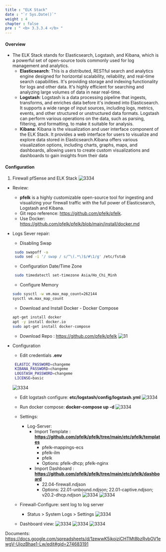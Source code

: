 ```yaml
---
title : "ELK Stack"
date : "`r Sys.Date()`"
weight : 4
chapter : false
pre : " <b> 3.3.3.4 </b> "
---
```


#### Overview
- The ELK Stack stands for Elasticsearch, Logstash, and Kibana, which is a powerful set of open-source tools commonly used for log management and analytics.
    - **Elasticsearch**: This is a distributed, RESTful search and analytics engine designed for horizontal scalability, reliability, and real-time search capabilities. It's providing storage and indexing functionality for logs and other data. It's highly efficient for searching and analyzing large volumes of data in near real-time.
    - **Logstash**: Logstash is a data processing pipeline that ingests, transforms, and enriches data before it's indexed into Elasticsearch. It supports a wide range of input sources, including logs, metrics, events, and other structured or unstructured data formats. Logstash can perform various operations on the data, such as parsing, filtering, and formatting, to make it suitable for analysis.
    - **Kibana**: Kibana is the visualization and user interface component of the ELK Stack. It provides a web interface for users to visualize and explore data stored in Elasticsearch.Kibana offers various visualization options, including charts, graphs, maps, and dashboards, allowing users to create custom visualizations and dashboards to gain insights from their data

#### Configuration
1. Firewall pfSense and ELK Stack
![3334](/cicd-ws/images/3-config/3.3-labs/3.3.3-monitor/3.3.3.4-elk/00.png?featherlight=false&width=50pc)
- Review: 
  - **pfelk** is a highly customizable open-source tool for ingesting and visualizing your firewall traffic with the full power of Elasticsearch, Logstash and Kibana.
  - Git repo reference: https://github.com/pfelk/pfelk.
  - Use Docker: https://github.com/pfelk/pfelk/blob/main/install/docker.md
  
-  Logs Sever repair:
   - Disabling Swap
   ````sh
    sudo swapoff -a
    sudo sed -i '/ swap / s/^\(.*\)$/#\1/g' /etc/fstab
   ````
   - Configuration Date/Time Zone
   ````sh
    sudo timedatectl set-timezone Asia/Ho_Chi_Minh
   ````
   - Configure Memory
   ````sh
   sudo sysctl -w vm.max_map_count=262144
   sysctl vm.max_map_count
   ````
   - Download and Install Docker - Docker Compose
   ````sh
   apt-get install docker
   apt -y install docker.io
   sudo apt-get install docker-compose
   ````
   - Download Repo : https://github.com/pfelk/pfelk
   ![31](/cicd-ws/images/3-config/3.3-labs/3.3.3-monitor/3.3.3.4-elk/1.png)

- Configuration
   - Edit credentials **.env**
   ````sh
    ELASTIC_PASSWORD=changeme
    KIBANA_PASSWORD=changeme
    LOGSTASH_PASSWORD=changeme
    LICENSE=basic
   ````
   ![3334](/cicd-ws/images/3-config/3.3-labs/3.3.3-monitor/3.3.3.4-elk/2.png)

    - Edit logstash configure: **etc/logstash/config/logstash.yml**
   ![3334](/cicd-ws/images/3-config/3.3-labs/3.3.3-monitor/3.3.3.4-elk/3.png)

    - Run docker compose: **docker-compose up -d**
   ![3334](/cicd-ws/images/3-config/3.3-labs/3.3.3-monitor/3.3.3.4-elk/4.png)

    - Settings:
      - Log-Server:
        - Import Template : **https://github.com/pfelk/pfelk/tree/main/etc/pfelk/templates**
          - pfelk-mappings-ecs
          - pfelk-ilm
          - pfelk 
          - Options: pfelk-dhcp; pfelk-nginx
        - Import Dashboard : **https://github.com/pfelk/pfelk/tree/main/etc/pfelk/dashboard**
          - 22.04-firewall.ndjson
          - Options: 22.01-unbound.ndjson; 22.01-captive.ndjson; v20.2-dhcp.ndjson
     ![3334](/cicd-ws/images/3-config/3.3-labs/3.3.3-monitor/3.3.3.4-elk/5.png)
     ![3334](/cicd-ws/images/3-config/3.3-labs/3.3.3-monitor/3.3.3.4-elk/6.png)

    - Firewall-Configure: sent log to log server
      - Status > System Logs > Settings
     ![3334](/cicd-ws/images/3-config/3.3-labs/3.3.3-monitor/3.3.3.4-elk/9.png)

    - Dashboard view:
     ![3334](/cicd-ws/images/3-config/3.3-labs/3.3.3-monitor/3.3.3.4-elk/10.jpg)
     ![3334](/cicd-ws/images/3-config/3.3-labs/3.3.3-monitor/3.3.3.4-elk/11.jpg)
     ![3334](/cicd-ws/images/3-config/3.3-labs/3.3.3-monitor/3.3.3.4-elk/12.jpg)
    
Documents: https://docs.google.com/spreadsheets/d/1zewwK5ikojziCHTMt8bzRvbOV1ewgV-UjozBhae1-Lw/edit#gid=274683191
